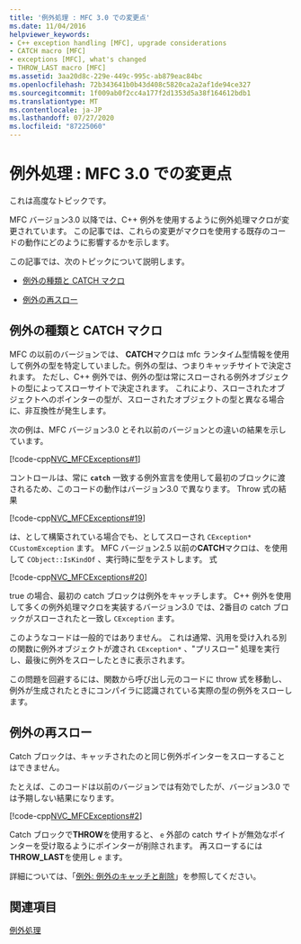```yaml
---
title: '例外処理 : MFC 3.0 での変更点'
ms.date: 11/04/2016
helpviewer_keywords:
- C++ exception handling [MFC], upgrade considerations
- CATCH macro [MFC]
- exceptions [MFC], what's changed
- THROW_LAST macro [MFC]
ms.assetid: 3aa20d8c-229e-449c-995c-ab879eac84bc
ms.openlocfilehash: 72b343641b0b43d408c5820ca2a2af1de94ce327
ms.sourcegitcommit: 1f009ab0f2cc4a177f2d1353d5a38f164612bdb1
ms.translationtype: MT
ms.contentlocale: ja-JP
ms.lasthandoff: 07/27/2020
ms.locfileid: "87225060"
---
```

# <a name="exceptions-changes-to-exception-macros-in-version-30"></a>例外処理 : MFC 3.0 での変更点

これは高度なトピックです。

MFC バージョン3.0 以降では、C++ 例外を使用するように例外処理マクロが変更されています。 この記事では、これらの変更がマクロを使用する既存のコードの動作にどのように影響するかを示します。

この記事では、次のトピックについて説明します。

- [例外の種類と CATCH マクロ](#_core_exception_types_and_the_catch_macro)

- [例外の再スロー](#_core_re.2d.throwing_exceptions)

## <a name="exception-types-and-the-catch-macro"></a><a name="_core_exception_types_and_the_catch_macro"></a>例外の種類と CATCH マクロ

MFC の以前のバージョンでは、 **CATCH**マクロは mfc ランタイム型情報を使用して例外の型を特定していました。例外の型は、つまりキャッチサイトで決定されます。 ただし、C++ 例外では、例外の型は常にスローされる例外オブジェクトの型によってスローサイトで決定されます。 これにより、スローされたオブジェクトへのポインターの型が、スローされたオブジェクトの型と異なる場合に、非互換性が発生します。

次の例は、MFC バージョン3.0 とそれ以前のバージョンとの違いの結果を示しています。

[!code-cpp[NVC_MFCExceptions#1](codesnippet/cpp/exceptions-changes-to-exception-macros-in-version-3-0_1.cpp)]

コントロールは、常に **`catch`** 一致する例外宣言を使用して最初のブロックに渡されるため、このコードの動作はバージョン3.0 で異なります。 Throw 式の結果

[!code-cpp[NVC_MFCExceptions#19](codesnippet/cpp/exceptions-changes-to-exception-macros-in-version-3-0_2.cpp)]

は、として構築されている場合でも、としてスローされ `CException*` `CCustomException` ます。 MFC バージョン2.5 以前の**CATCH**マクロは、を使用して `CObject::IsKindOf` 、実行時に型をテストします。 式

[!code-cpp[NVC_MFCExceptions#20](codesnippet/cpp/exceptions-changes-to-exception-macros-in-version-3-0_3.cpp)]

true の場合、最初の catch ブロックは例外をキャッチします。 C++ 例外を使用して多くの例外処理マクロを実装するバージョン3.0 では、2番目の catch ブロックがスローされたと一致し `CException` ます。

このようなコードは一般的ではありません。 これは通常、汎用を受け入れる別の関数に例外オブジェクトが渡され `CException*` 、"プリスロー" 処理を実行し、最後に例外をスローしたときに表示されます。

この問題を回避するには、関数から呼び出し元のコードに throw 式を移動し、例外が生成されたときにコンパイラに認識されている実際の型の例外をスローします。

## <a name="re-throwing-exceptions"></a><a name="_core_re.2d.throwing_exceptions"></a>例外の再スロー

Catch ブロックは、キャッチされたのと同じ例外ポインターをスローすることはできません。

たとえば、このコードは以前のバージョンでは有効でしたが、バージョン3.0 では予期しない結果になります。

[!code-cpp[NVC_MFCExceptions#2](codesnippet/cpp/exceptions-changes-to-exception-macros-in-version-3-0_4.cpp)]

Catch ブロックで**THROW**を使用すると、 `e` 外部の catch サイトが無効なポインターを受け取るようにポインターが削除されます。 再スローするには**THROW_LAST**を使用し `e` ます。

詳細については、「[例外: 例外のキャッチと削除](exceptions-catching-and-deleting-exceptions.md)」を参照してください。

## <a name="see-also"></a>関連項目

[例外処理](exception-handling-in-mfc.md)

